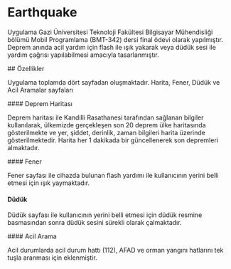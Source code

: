 # Earthquake

<p>Uygulama Gazi Üniversitesi Teknoloji Fakültesi Bilgisayar Mühendisliği bölümü Mobil Programlama
(BMT-342) dersi final ödevi olarak yapılmıştır. Deprem anında acil yardım için flash ile ışık yakarak
veya düdük sesi ile yardım çağrısı yapılabilmesi amacıyla tasarlanmıştır.
</p>

## Özellikler

<p>Uygulama toplamda dört sayfadan oluşmaktadır. Harita, Fener, Düdük ve Acil Aramalar sayfaları</p>

#### Deprem Haritası

<p>Deprem haritası ile Kandilli Rasathanesi tarafından sağlanan bilgiler kullanılarak, ülkemizde
gerçekleşen son 20 deprem ülke haritasında gösterilmekte ve yer, şiddet, derinlik, zaman bilgileri
harita üzerinde gösterilmektedir. Harita her 1 dakikada bir güncellenerek son depremleri almaktadır.
</p>

#### Fener

<p>Fener sayfası ile cihazda bulunan flash yardımı ile kullanıcının yerini belli etmesi için ışık 
yaymaktadır.</p>

#### Düdük

<p>Düdük sayfası ile kullanıcının yerini belli etmesi için düdük resmine basmasından sonra düdük 
sesini sürekli olarak çalmaktadır.</p>

#### Acil Arama

<p>Acil durumlarda acil durum hattı (112), AFAD ve orman yangını hatlarını tek tuşla aranması için
eklenmiştir.</p>

